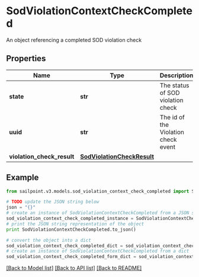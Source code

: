# SodViolationContextCheckCompleted

An object referencing a completed SOD violation check

## Properties
Name | Type | Description | Notes
------------ | ------------- | ------------- | -------------
**state** | **str** | The status of SOD violation check | [optional] 
**uuid** | **str** | The id of the Violation check event | [optional] 
**violation_check_result** | [**SodViolationCheckResult**](SodViolationCheckResult.md) |  | [optional] 

## Example

```python
from sailpoint.v3.models.sod_violation_context_check_completed import SodViolationContextCheckCompleted

# TODO update the JSON string below
json = "{}"
# create an instance of SodViolationContextCheckCompleted from a JSON string
sod_violation_context_check_completed_instance = SodViolationContextCheckCompleted.from_json(json)
# print the JSON string representation of the object
print SodViolationContextCheckCompleted.to_json()

# convert the object into a dict
sod_violation_context_check_completed_dict = sod_violation_context_check_completed_instance.to_dict()
# create an instance of SodViolationContextCheckCompleted from a dict
sod_violation_context_check_completed_form_dict = sod_violation_context_check_completed.from_dict(sod_violation_context_check_completed_dict)
```
[[Back to Model list]](../README.md#documentation-for-models) [[Back to API list]](../README.md#documentation-for-api-endpoints) [[Back to README]](../README.md)


